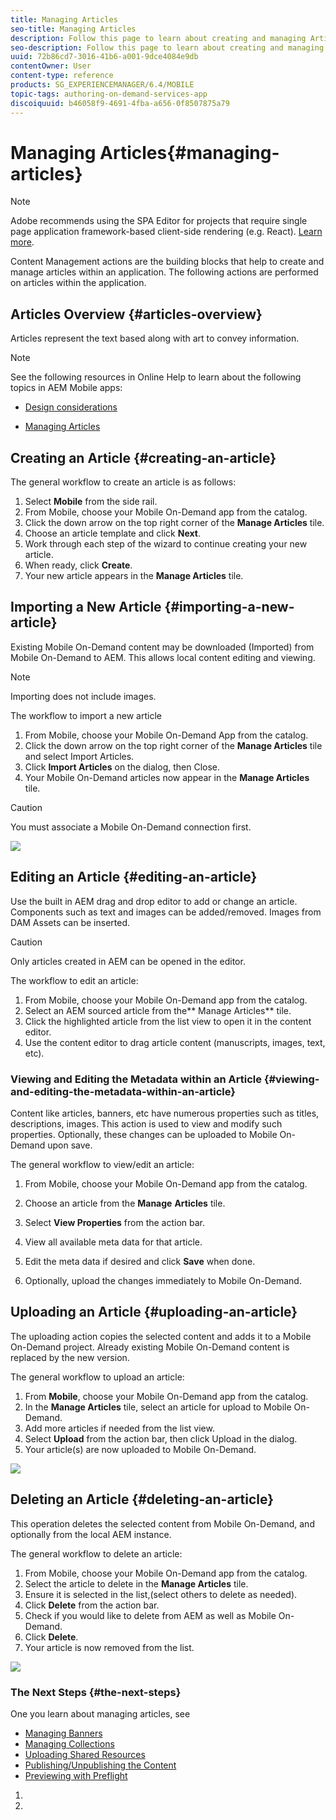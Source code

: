 ```yaml
---
title: Managing Articles
seo-title: Managing Articles
description: Follow this page to learn about creating and managing Articles.
seo-description: Follow this page to learn about creating and managing Articles.
uuid: 72b86cd7-3016-41b6-a001-9dce4084e9db
contentOwner: User
content-type: reference
products: SG_EXPERIENCEMANAGER/6.4/MOBILE
topic-tags: authoring-on-demand-services-app
discoiquuid: b46058f9-4691-4fba-a656-0f8507875a79
---
```


# Managing Articles{#managing-articles}

>[!NOTE]
>
>Adobe recommends using the SPA Editor for projects that require single page application framework-based client-side rendering (e.g. React). [Learn more](/help/sites/developing/using/spa-overview.md).

Content Management actions are the building blocks that help to create and manage articles within an application. The following actions are performed on articles within the application.

## Articles Overview {#articles-overview}

Articles represent the text based along with art to convey information.

>[!NOTE]
>
>See the following resources in Online Help to learn about the following topics in AEM Mobile apps:
>
>* [Design considerations](https://helpx.adobe.com/digital-publishing-solution/help/design-app.html)
>
>* [Managing Articles](https://helpx.adobe.com/digital-publishing-solution/help/creating-articles.html)
>

## Creating an Article {#creating-an-article}

The general workflow to create an article is as follows:

1. Select **Mobile** from the side rail.
1. From Mobile, choose your Mobile On-Demand app from the catalog.
1. Click the down arrow on the top right corner of the **Manage Articles** tile.
1. Choose an article template and click **Next**.
1. Work through each step of the wizard to continue creating your new article.
1. When ready, click **Create**.
1. Your new article appears in the **Manage Articles** tile.

## Importing a New Article {#importing-a-new-article}

Existing Mobile On-Demand content may be downloaded (Imported) from Mobile On-Demand to AEM. This allows local content editing and viewing.

>[!NOTE]
>
>Importing does not include images.

The workflow to import a new article

1. From Mobile, choose your Mobile On-Demand App from the catalog.
1. Click the down arrow on the top right corner of the **Manage Articles** tile and select Import Articles.
1. Click **Import Articles** on the dialog, then Close.
1. Your Mobile On-Demand articles now appear in the **Manage Articles** tile.

>[!CAUTION]
>
>You must associate a Mobile On-Demand connection first.

![](assets/chlimage_1-3.gif)

## Editing an Article {#editing-an-article}

Use the built in AEM drag and drop editor to add or change an article. Components such as text and images can be added/removed. Images from DAM Assets can be inserted.

>[!CAUTION]
>
>Only articles created in AEM can be opened in the editor.

The workflow to edit an article:

1. From Mobile, choose your Mobile On-Demand app from the catalog.
1. Select an AEM sourced article from the** Manage Articles** tile.
1. Click the highlighted article from the list view to open it in the content editor.
1. Use the content editor to drag article content (manuscripts, images, text, etc).

### Viewing and Editing the Metadata within an Article {#viewing-and-editing-the-metadata-within-an-article}

Content like articles, banners, etc have numerous properties such as titles, descriptions, images. This action is used to view and modify such properties. Optionally, these changes can be uploaded to Mobile On-Demand upon save.

The general workflow to view/edit an article:

1. From Mobile, choose your Mobile On-Demand app from the catalog.
1. Choose an article from the **Manage** **Articles** tile.

1. Select **View Properties** from the action bar.
1. View all available meta data for that article.
1. Edit the meta data if desired and click **Save** when done.
1. Optionally, upload the changes immediately to Mobile On-Demand.

## Uploading an Article {#uploading-an-article}

The uploading action copies the selected content and adds it to a Mobile On-Demand project. Already existing Mobile On-Demand content is replaced by the new version.

The general workflow to upload an article:

1. From **Mobile**, choose your Mobile On-Demand app from the catalog.
1. In the **Manage Articles** tile, select an article for upload to Mobile On-Demand.
1. Add more articles if needed from the list view.
1. Select **Upload** from the action bar, then click Upload in the dialog.
1. Your article(s) are now uploaded to Mobile On-Demand.

![](assets/chlimage_1-4.gif)

## Deleting an Article {#deleting-an-article}

This operation deletes the selected content from Mobile On-Demand, and optionally from the local AEM instance.

The general workflow to delete an article:

1. From Mobile, choose your Mobile On-Demand app from the catalog.
1. Select the article to delete in the **Manage Articles** tile.
1. Ensure it is selected in the list,(select others to delete as needed).
1. Click **Delete** from the action bar.
1. Check if you would like to delete from AEM as well as Mobile On-Demand.
1. Click **Delete**.
1. Your article is now removed from the list.

![](assets/chlimage_1-5.gif)

### The Next Steps {#the-next-steps}

One you learn about managing articles, see

* [Managing Banners](/help/mobile/mobile-on-demand-managing-banners.md)
* [Managing Collections](/help/mobile/mobile-on-demand-managing-collections.md)
* [Uploading Shared Resources](/help/mobile/mobile-on-demand-shared-resources.md)
* [Publishing/Unpublishing the Content](/help/mobile/mobile-on-demand-publishing-unpublishing.md)
* [Previewing with Preflight](/help/mobile/aem-mobile-manage-ondemand-services.md)

1.

1.

